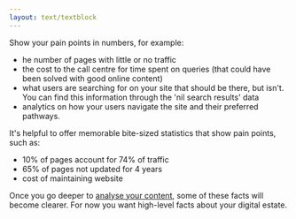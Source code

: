 ```yaml
---
layout: text/textblock
---
```


Show your pain points in numbers, for example:

- he number of pages with little or no traffic
- the cost to the call centre for time spent on queries (that could have been solved with good online content)
- what users are searching for on your site that should be there, but isn't. You can find this information through the 'nil search results' data
- analytics on how your users navigate the site and their preferred pathways.

It's helpful to offer memorable bite-sized statistics that show pain points, such as:
- 10% of pages account for 74% of traffic
- 65% of pages not updated for 4 years
- cost of maintaining website 

Once you go deeper to [analyse your content](/content-strategy/audit-content/analyse-evaluate/), some of these facts will become clearer. For now you want high-level facts about your digital estate.
